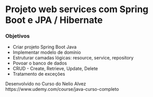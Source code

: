 # Projeto web services com Spring Boot e JPA / Hibernate
<h3>Objetivos</h3>
<ul>
<li>Criar projeto Spring Boot Java</li>
<li>Implementar modelo de domínio</li>
<li>Estruturar camadas lógicas: resource, service, repository</li>
<li>Povoar o banco de dados</li> 
<li>CRUD - Create, Retrieve, Update, Delete</li>
<li>Tratamento de exceções </li>
</ul>
<p>Desenvolvido no Curso do Nelio Alvez https://www.udemy.com/course/java-curso-completo</p>
